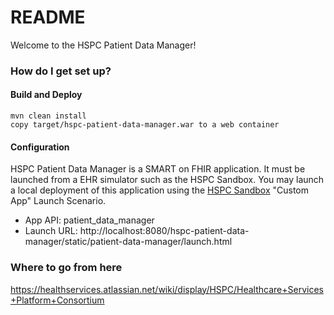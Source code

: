 # README #

Welcome to the HSPC Patient Data Manager!  

### How do I get set up? ###

#### Build and Deploy ####
    mvn clean install
    copy target/hspc-patient-data-manager.war to a web container

#### Configuration ####
HSPC Patient Data Manager is a SMART on FHIR application.  It must be launched from a EHR simulator such as the HSPC Sandbox.  You may launch a local deployment of this application using the [HSPC Sandbox](https://sandbox.hspconsortium.org/hspc-sandbox-manager) "Custom App" Launch Scenario.

* App API: patient_data_manager
* Launch URL: http://localhost:8080/hspc-patient-data-manager/static/patient-data-manager/launch.html

### Where to go from here ###
https://healthservices.atlassian.net/wiki/display/HSPC/Healthcare+Services+Platform+Consortium